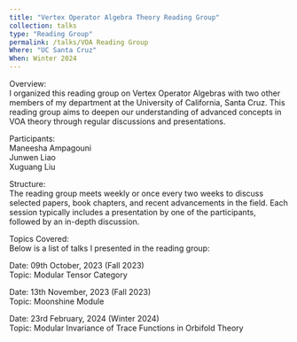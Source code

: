```yaml
---
title: "Vertex Operator Algebra Theory Reading Group"
collection: talks
type: "Reading Group"
permalink: /talks/VOA Reading Group
Where: "UC Santa Cruz"
When: Winter 2024
---
```


Overview:  <br>
I organized this reading group on Vertex Operator Algebras with two other members of my department at the University of California, Santa Cruz. This reading group aims to deepen our understanding of advanced concepts in VOA theory through regular discussions and presentations.

Participants:  <br>
Maneesha Ampagouni  <br>
Junwen Liao  <br>
Xuguang Liu  <br>

Structure:  <br>
The reading group meets weekly or once every two weeks to discuss selected papers, book chapters, and recent advancements in the field. Each session typically includes a presentation by one of the participants, followed by an in-depth discussion.

Topics Covered:  <br>
Below is a list of talks I presented in the reading group:  <br>

Date: 09th October, 2023 (Fall 2023)   <br>
Topic: Modular Tensor Category  <br>

Date: 13th November, 2023 (Fall 2023)   <br>
Topic: Moonshine Module  <br>

Date: 23rd February, 2024 (Winter 2024)   <br>
Topic: Modular Invariance of Trace Functions in Orbifold Theory  <br>




